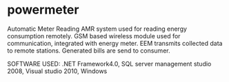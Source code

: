 # powermeter
Automatic Meter Reading
AMR system used for reading energy consumption remotely. GSM based wireless module used for communication, integrated with energy meter. EEM transmits collected data to remote stations. Generated bills are send to consumer.

SOFTWARE USED:  .NET Framework4.0, SQL server management studio 2008, Visual studio 2010, Windows
